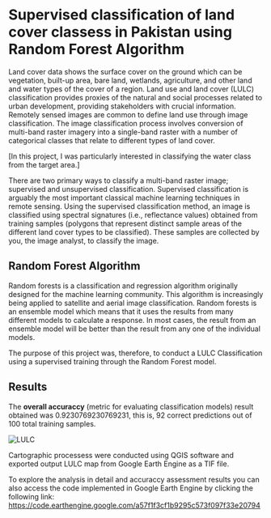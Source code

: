 
# Supervised classification of land cover classess in Pakistan using Random Forest Algorithm
Land cover data shows the surface cover on the ground which can be vegetation, built-up area, bare land, wetlands, agriculture, and other land and water types of the cover of a region. Land use and land cover (LULC) classification provides proxies of the natural and social processes related to urban development, providing stakeholders with crucial information. Remotely sensed images are common to define land use through image classification.
The image classification process involves conversion of multi-band raster imagery into a single-band raster with a number of categorical classes that relate to different types of land cover.

[In this project, I was particularly interested in classifying the water class from the target area.] 

There are two primary ways to classify a multi-band raster image; supervised and unsupervised classification. 
Supervised classification is arguably the most important classical machine learning techniques in remote sensing. 
Using the supervised classification method, an image is classified using spectral signatures (i.e., reflectance values) obtained from training samples (polygons that represent distinct sample areas of the different land cover types to be classified). These samples are collected by you, the image analyst, to classify the image. 

## Random Forest Algorithm
Random forests is a classification and regression algorithm originally designed for the machine learning community. 
This algorithm is increasingly being applied to satellite and aerial image classification. Random forests is an ensemble model which means that it uses the results from many different models to calculate a response. In most cases, the result from an ensemble model will be better than the result from any one of the individual models.

The purpose of this project was, therefore, to conduct a LULC Classification using a supervised training through the Random Forest model. 

## Results
The **overall accuraccy** (metric for evaluating classification models) result obtained was 0.9230769230769231, this is, 92 correct predictions out of 100 total training samples.

![LULC](https://user-images.githubusercontent.com/103893782/210900211-a6709601-1c56-49bf-bc04-410a919089ba.jpeg)

Cartographic processess were conducted using QGIS software and exported output LULC map from Google Earth Engine as a TIF file.

To explore the analysis in detail and accuraccy assessment results you can also access the code implemented in Google Earth Engine by clicking the following link:
https://code.earthengine.google.com/a57f1f3cf1b9295c573f097f33e20794
